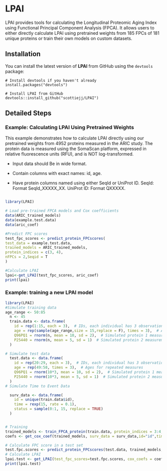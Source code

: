 
# LPAI
LPAI provides tools for calculating the Longitudinal Proteomic Aging Index using Functional Principal Component Analysis (FPCA). 
It allows users to either directly calculate LPAI using pretrained weights from 185 FPCs of 181 unique proteins or train their own models on custom datasets.

## Installation

You can install the latest version of **LPAI** from GitHub using the `devtools` package:

```
# Install devtools if you haven't already
install.packages("devtools")

# Install LPAI from GitHub
devtools::install_github("scottiejj/LPAI")

```

## Detailed Steps

### Example: Calculating LPAI Using Pretrained Weights

This example demonstrates how to calculate LPAI directly using our pretrained weights from 4952 proteins measured in the ARIC study.
The protein data is measured using the SomaScan platform, expressed in relative fluorescence units (RFU), and is NOT log-transformed.

- Input data should Be in wide format.

- Contain columns with exact names: id, age.

- Have protein columns named using either SeqId or UniProt ID. SeqId: Format SeqId_XXXXX_XX. UniProt ID: Format QXXXXX.

``` r

library(LPAI)

# Load pre-trained FPCA models and Cox coefficients
data(ARIC_trained_models)
data(example.test.data)
data(aric_coef)

#Predict FPC scores
test_fpc_scores <- predict_protein_FPCscores(
test_data = example.test.data,
trained_models = ARIC_trained_models,
protein_indices = c(3, 4),
nFPCs = 2,Seqid = T
)

#Calculate LPAI
lpai<-get_LPAI(test_fpc_scores, aric_coef)
print(lpai)

```

### Example: training a new LPAI model

``` r
library(LPAI)
#Simulate training data 
age_range <- 50:85 
  n <- 45
  train.data <- data.frame(
    id = rep(1:15, each = 3),  # IDs, each individual has 3 observations
    age = rep(sample(age_range,size = 15,replace = F), times = 3),  # Ages for repeated measures
    Q96PQ1 = rnorm(n, mean = 10, sd = 2),  # Simulated protein 1 measurements
    P25440 = rnorm(n, mean = 5, sd = 1)  # Simulated protein 2 measurements
  )

# Simulate test data
  test.data <- data.frame(
    id = rep(20:29, each = 3),  # IDs, each individual has 3 observations
    age = rep(49:58, times = 3),  # Ages for repeated measures
    Q96PQ1 = rnorm(10*3, mean = 10, sd = 2),  # Simulated protein 1 measurements
    P25440 = rnorm(10*3, mean = 5, sd = 1)  # Simulated protein 2 measurements
  )
# Simulate Time to Event Data

  surv_data <- data.frame(
    id = unique(train.data$id),
    time = rexp(15, rate = 0.1),
    status = sample(0:1, 15, replace = TRUE)
  )


# Training
trained_models <- train_FPCA_protein(train.data, protein_indices = 3:4, cores = 2) #specify how many cores to use for parallel computation
coefs <- get_cox_coef(trained_models, surv_data = surv_data,id="id",time_to_event = "time", event = "status",alpha = 0.5,nFPCs=2) #compute coefficients assigned to each FPC

# Calculate FPC score in a test set 
test.fpc.scores <- predict_protein_FPCscores(test.data, trained_models, protein_indices = 3:4, nFPCs = 2)
# Calculate LPAI
lpai.test <- get_LPAI(test_fpc_scores=test.fpc.scores, cox_coefs = coefs)
print(lpai.test)

```



              

                          
                          
                          

                          
                          
